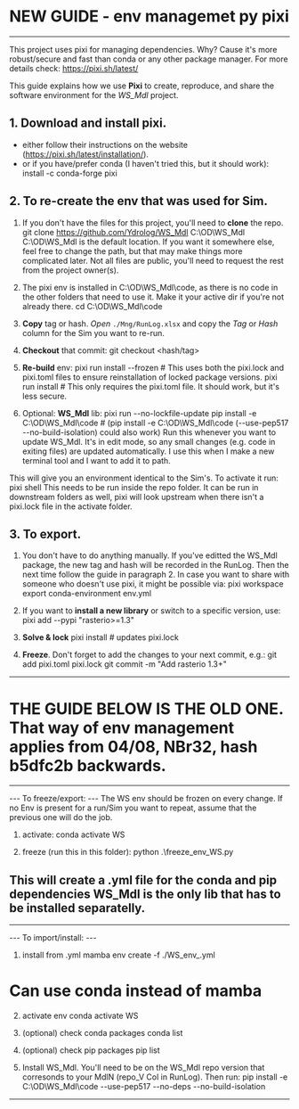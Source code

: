 # NEW GUIDE - env managemet py pixi ##########
-----------------------------------------
This project uses pixi for managing dependencies. Why? Cause it's more robust/secure and fast than conda or any other package manager. 
For more details check: https://pixi.sh/latest/

This guide explains how we use **Pixi** to create, reproduce, and share the software environment for the *WS_Mdl* project.

## 1. Download and install pixi.
- either follow their instructions on the website (https://pixi.sh/latest/installation/).
- or if you have/prefer conda (I haven't tried this, but it should work):
	install -c conda-forge pixi 

## 2. To re-create the env that was used for Sim.
1. If you don't have the files for this project, you'll need to **clone** the repo.
git clone https://github.com/Ydrolog/WS_Mdl C:\OD\WS_Mdl
C:\OD\WS_Mdl is the default location. If you want it somewhere else, feel free to change the path, but that may make things more complicated later.
Not all files are public, you'll need to request the rest from the project owner(s).

2. The pixi env is installed in C:\OD\WS_Mdl\code, as there is no code in the other folders that need to use it. Make it your active dir if you're not already there.
cd C:\OD\WS_Mdl\code

3. **Copy** tag or hash.
   *Open* `./Mng/RunLog.xlsx` and copy the *Tag* or *Hash* column for the Sim you want to re-run.

4. **Checkout** that commit:
git checkout <hash/tag>

5. **Re-build** env:
pixi run install --frozen # This uses both the pixi.lock and pixi.toml files to ensure reinstallation of locked package versions.
pixi run install # This only requires the pixi.toml file. It should work, but it's less secure.

6. Optional: **WS_Mdl** lib:
pixi run --no-lockfile-update pip install -e C:\OD\WS_Mdl\code # (pip install -e C:\OD\WS_Mdl\code (--use-pep517 --no-build-isolation) could also work)
Run this whenever you want to update WS_Mdl. It's in edit mode, so any small changes (e.g. code in exiting files) are updated automatically. I use this when I make a new terminal tool and I want to add it to path.

This will give you an environment identical to the Sim's.
To activate it run:
pixi shell
This needs to be run inside the repo folder. It can be run in downstream folders as well, pixi will look upstream when there isn't a pixi.lock file in the activate folder.

## 3. To export.
1. You don't have to do anything manually. If you've editted the WS_Mdl package, the new tag and hash will be recorded in the RunLog. Then the next time follow the guide in paragraph 2.
	In case you want to share with someone who doesn't use pixi, it might be possible via:
	pixi workspace export conda-environment env.yml
2. If you want to **install a new library** or switch to a specific version, use:
pixi add --pypi "rasterio>=1.3"

3. **Solve & lock**
   pixi install          # updates pixi.lock

3. **Freeze**. Don't forget to add the changes to your next commit, e.g.:
   git add pixi.toml pixi.lock
   git commit -m "Add rasterio 1.3+"
-----------------------------------------


# THE GUIDE BELOW IS THE OLD ONE. That way of env management applies from 04/08, NBr32, hash b5dfc2b backwards.
-----------------------------------------
--- To freeze/export: ---
The WS env should be frozen on every change. If no Env is present for a run/Sim you want to repeat, assume that the previous one will do the job.

1. activate:
conda activate WS

2. freeze (run this in this folder):
python .\freeze_env_WS.py

This will create a .yml file for the conda and pip dependencies
WS_Mdl is the only lib that has to be installed separatelly. 
-----------------------------------------


-----------------------------------------
--- To import/install: ---
1. install from .yml
mamba env create -f ./WS_env_<MdlN>.yml
# Can use conda instead of mamba

2. activate env
conda activate WS

3. (optional) check conda packages
conda list

4. (optional) check pip packages
pip list

5. Install WS_Mdl. You'll need to be on the WS_Mdl repo version that corresonds to your MdlN (repo_V Col in RunLog). Then run:
pip install -e C:\OD\WS_Mdl\code --use-pep517 --no-deps --no-build-isolation
-----------------------------------------